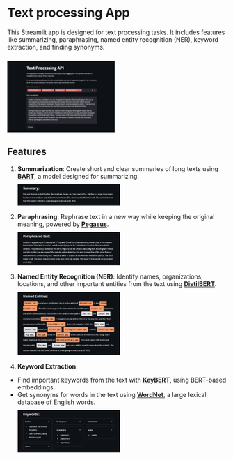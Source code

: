 # Text processing App

This Streamlit app is designed for text processing tasks. It includes features like summarizing, paraphrasing, named entity recognition (NER), keyword extraction, and finding synonyms.

<img src="images/example.png"/>

## Features

1. **Summarization**: Create short and clear summaries of long texts using **[BART](https://huggingface.co/facebook/bart-large-cnn)**, a model designed for summarizing.
   <br><img src="images/summary.png"/>

2. **Paraphrasing**: Rephrase text in a new way while keeping the original meaning, powered by **[Pegasus](https://huggingface.co/google/pegasus-xsum)**.
   <br><img src="images/paraphrased.png"/>

3. **Named Entity Recognition (NER)**: Identify names, organizations, locations, and other important entities from the text using **[DistilBERT](https://huggingface.co/distilbert-base-uncased)**.
   <br><img src="images/ner.png"/>

4. **Keyword Extraction**:

- Find important keywords from the text with **[KeyBERT](https://github.com/MaartenGr/KeyBERT)**, using BERT-based embeddings.
- Get synonyms for words in the text using **[WordNet](https://www.nltk.org/nltk_data/)**, a large lexical database of English words.
  <br><img src="images/keywords.png"/>

<style>
  img {
    margin-top: 10px;
    width: 49%;
  }
</style>
